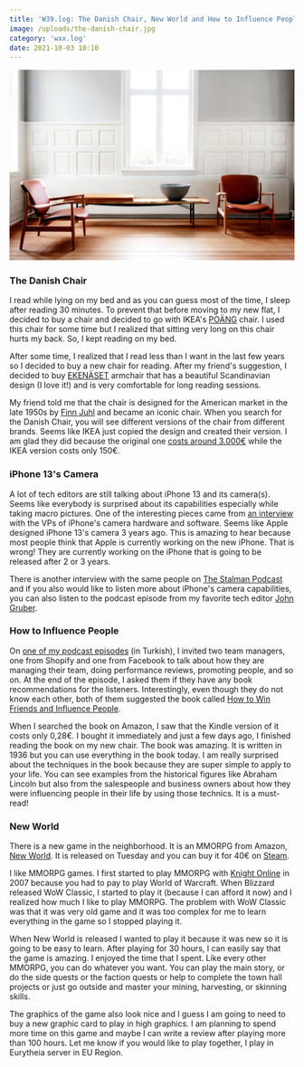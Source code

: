 ```yaml
---
title: 'W39.log: The Danish Chair, New World and How to Influence People'
image: /uploads/the-danish-chair.jpg
category: 'wxx.log'
date: 2021-10-03 10:10
---
```


![Finn Juhl's France Chair](/uploads/the-danish-chair.jpg)

### The Danish Chair

I read while lying on my bed and as you can guess most of the time, I sleep after reading 30 minutes. To prevent that before moving to my new flat, I decided to buy a chair and decided to go with IKEA's [POÄNG](https://www.ikea.com/nl/en/p/poaeng-rocking-chair-black-brown-hillared-anthracite-s29429124/) chair. I used this chair for some time but I realized that sitting very long on this chair hurts my back. So, I kept reading on my bed. 

After some time, I realized that I read less than I want in the last few years so I decided to buy a new chair for reading. After my friend's suggestion, I decided to buy [EKENÄSET](https://www.ikea.com/nl/en/p/ekenaeset-armchair-hillared-anthracite-10429275/) armchair that has a beautiful Scandinavian design (I love it!) and is very comfortable for long reading sessions. 

My friend told me that the chair is designed for the American market in the late 1950s by [Finn Juhl](https://finnjuhl.com/collection/france-chair) and became an iconic chair. When you search for the Danish Chair, you will see different versions of the chair from different brands. Seems like IKEA just copied the design and created their version. I am glad they did because the original one [costs around 3.000€](https://nordicurban.com/produkt/finn-juhl-france-chair/) while the IKEA version costs only 150€.


### iPhone 13's Camera

A lot of tech editors are still talking about iPhone 13 and its camera(s). Seems like everybody is surprised about its capabilities especially while taking macro pictures. One of the interesting pieces came from [an interview](https://www.macrumors.com/2021/09/28/iphone-13-camera-interviews/) with the VPs of iPhone's camera hardware and software. Seems like Apple designed iPhone 13's camera 3 years ago. This is amazing to hear because most people think that Apple is currently working on the new iPhone. That is wrong! They are currently working on the iPhone that is going to be released after 2 or 3 years. 

There is another interview with the same people on [The Stalman Podcast](https://podcasts.apple.com/de/podcast/iphone-13-talking-to-the-camera-engineers/id1316226044?i=1000536763816&l=en) and if you also would like to listen more about iPhone's camera capabilities, you can also listen to the podcast episode from my favorite tech editor [John Gruber](https://podcasts.apple.com/de/podcast/the-talk-show-with-john-gruber/id528458508?i=1000536944159).


### How to Influence People

On [one of my podcast episodes](https://podcasts.apple.com/de/podcast/farkl%C4%B1-d%C3%BC%C5%9F%C3%BCn/id1572640234?i=1000532047667) (in Turkish), I invited two team managers, one from Shopify and one from Facebook to talk about how they are managing their team, doing performance reviews, promoting people, and so on. At the end of the episode, I asked them if they have any book recommendations for the listeners. Interestingly, even though they do not know each other, both of them suggested the book called [How to Win Friends and Influence People](https://www.goodreads.com/book/show/4865.How_to_Win_Friends_and_Influence_People). 

When I searched the book on Amazon, I saw that the Kindle version of it costs only 0,28€. I bought it immediately and just a few days ago, I finished reading the book on my new chair. The book was amazing. It is written in 1936 but you can use everything in the book today. I am really surprised about the techniques in the book because they are super simple to apply to your life. You can see examples from the historical figures like Abraham Lincoln but also from the salespeople and business owners about how they were influencing people in their life by using those technics. It is a must-read!

### New World

There is a new game in the neighborhood. It is an MMORPG from Amazon, [New World](https://www.newworld.com/en-gb). It is released on Tuesday and you can buy it for 40€ on [Steam](https://store.steampowered.com/app/1063730/New_World/). 

I like MMORPG games. I first started to play MMORPG with [Knight Online](https://en.wikipedia.org/wiki/Knight_Online) in 2007 because you had to pay to play World of Warcraft. When Blizzard released WoW Classic, I started to play it (because I can afford it now) and I realized how much I like to play MMORPG. The problem with WoW Classic was that it was very old game and it was too complex for me to learn everything in the game so I stopped playing it. 

When New World is released I wanted to play it because it was new so it is going to be easy to learn. After playing for 30 hours, I can easily say that the game is amazing. I enjoyed the time that I spent. Like every other MMORPG, you can do whatever you want. You can play the main story, or do the side quests or the faction quests or help to complete the town hall projects or just go outside and master your mining, harvesting, or skinning skills. 

The graphics of the game also look nice and I guess I am going to need to buy a new graphic card to play in high graphics. I am planning to spend more time on this game and maybe I can write a review after playing more than 100 hours. Let me know if you would like to play together, I play in Eurytheia server in EU Region.
